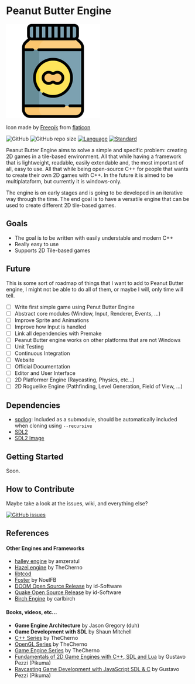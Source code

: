 # Peanut Butter Engine



![Peanut Butter](https://raw.githubusercontent.com/guilhermepo2/PeanutButter/develop/Branding/peanut-butter-256.png)

Icon made by [Freepik](https://www.flaticon.com/authors/freepik) from [flaticon](https://www.flaticon.com)

![GitHub](https://img.shields.io/github/license/guilhermepo2/PeanutButter)
![GitHub repo size](https://img.shields.io/github/repo-size/guilhermepo2/PeanutButter)
[![Language](https://img.shields.io/badge/language-C++-blue.svg)](https://isocpp.org/)
[![Standard](https://img.shields.io/badge/c%2B%2B-17-blue.svg)](https://en.wikipedia.org/wiki/C%2B%2B17)

Peanut Butter Engine aims to solve a simple and specific problem: creating 2D games in a tile-based environment. All that while having a framework that is lightweight, readable, easily extendable and, the most important of all, easy to use. All that while being open-source C++ for people that wants to create their own 2D games with C++. In the future it is aimed to be multiplataform, but currently it is windows-only.

The engine is on early stages and is going to be developed in an iterative way through the time. The end goal is to have a versatile engine that can be used to create different 2D tile-based games.

## Goals

* The goal is to be written with easily understable and modern C++
* Really easy to use
* Supports 2D Tile-based games

## Future

This is some sort of roadmap of things that I want to add to Peanut Butter engine, I might not be able to do all of them, or maybe I will, only time will tell.

- [ ] Write first simple game using Penut Butter Engine
- [ ] Abstract core modules (Window, Input, Renderer, Events, ...)
- [ ] Improve Sprite and Animations
- [ ] Improve how Input is handled
- [ ] Link all dependencies with Premake
- [ ] Peanut Butter engine works on other platforms that are not Windows
- [ ] Unit Testing
- [ ] Continuous Integration
- [ ] Website
- [ ] Official Documentation
- [ ] Editor and User Interface
- [ ] 2D Platformer Engine (Raycasting, Physics, etc...)
- [ ] 2D Roguelike Engine (Pathfinding, Level Generation, Field of View, ...)

## Dependencies

* [spdlog](https://github.com/gabime/spdlog): Included as a submodule, should be automatically included when cloning using ```--recursive```
* [SDL2](https://www.libsdl.org/download-2.0.php)
* [SDL2 Image](https://www.libsdl.org/projects/SDL_image/)

## Getting Started

Soon.

## How to Contribute

Maybe take a look at the issues, wiki, and everything else?

[![GitHub issues](https://img.shields.io/github/issues-raw/guilhermepo2/PeanutButter)](https://github.com/guilhermepo2/PeanutButter/issues)

## References

#### Other Engines and Frameworks
* [halley engine](https://github.com/amzeratul/halley) by amzeratul
* [Hazel engine](https://github.com/TheCherno/Hazel) by TheCherno
* [libtcod](https://github.com/libtcod/libtcod)
* [Foster](https://github.com/NoelFB/Foster) by NoelFB
* [DOOM Open Source Release](https://github.com/id-Software/DOOM) by id-Software
* [Quake Open Source Release](https://github.com/id-Software/Quake) by id-Software
* [Birch Engine](https://github.com/carlbirch/BirchEngine) by carlbirch

#### Books, videos, etc...

* **Game Engine Architecture** by Jason Gregory (duh)
* **Game Development with SDL** by Shaun Mitchell
* [C++ Series](https://www.youtube.com/playlist?list=PLlrATfBNZ98dudnM48yfGUldqGD0S4FFb) by TheCherno
* [OpenGL Series](https://www.youtube.com/playlist?list=PLlrATfBNZ98foTJPJ_Ev03o2oq3-GGOS2) by TheCherno
* [Game Engine Series](https://www.youtube.com/playlist?list=PLlrATfBNZ98dC-V-N3m0Go4deliWHPFwT) by TheCherno
* [Fundamentals of 2D Game Engines with C++, SDL and Lua](https://www.udemy.com/course/cpp-2d-game-engine) by Gustavo Pezzi (Pikuma)
* [Raycasting Game Development with JavaScript SDL & C](https://www.udemy.com/course/raycasting-c) by Gustavo Pezzi (Pikuma)
